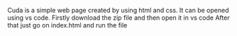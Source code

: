 Cuda is a simple web page created by using html and css. 
It can be opened using vs code.
Firstly download the zip file and then open it in vs code 
After that just go on index.html and run the file 
